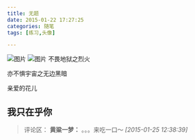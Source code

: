 ```yaml
---
title: 无题
date: 2015-01-22 17:27:25
categories: 随笔
tags: [练习,头像]

---
```

![图片](6630586179605544573.png)
![图片](6619264508375237873.png)
不畏地狱之烈火

亦不惧宇宙之无边黑暗

亲爱的花儿  

我只在乎你
---
>评论区：
>**黄粱一梦：** 。。。来吃一口～  *[2015-01-25 12:38:39]*
>
